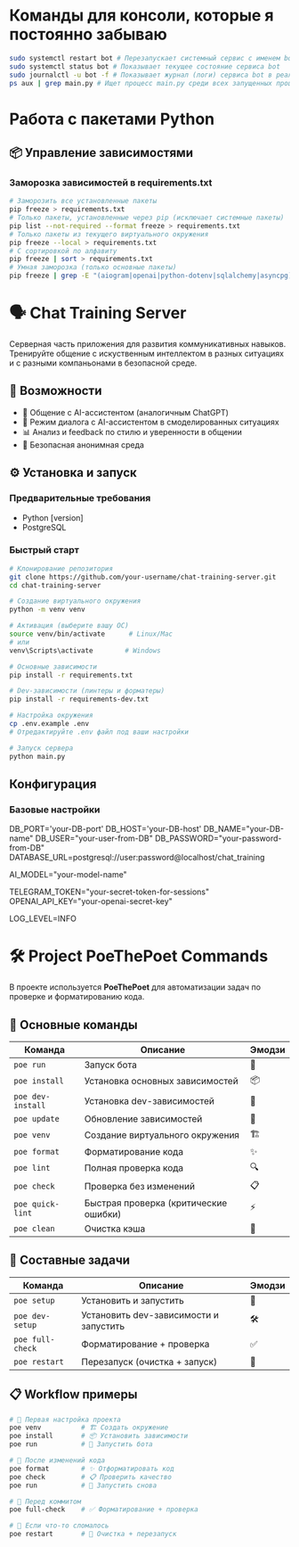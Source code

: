 # Команды для консоли, которые я постоянно забываю

```bash
sudo systemctl restart bot # Перезапускает системный сервис с именем bot
sudo systemctl status bot # Показывает текущее состояние сервиса bot
sudo journalctl -u bot -f # Показывает журнал (логи) сервиса bot в реальном времени
ps aux | grep main.py # Ищет процесс main.py среди всех запущенных процессов
```

# Работа с пакетами Python

## 📦 Управление зависимостями

### Заморозка зависимостей в requirements.txt

```bash
# Заморозить все установленные пакеты
pip freeze > requirements.txt
# Только пакеты, установленные через pip (исключает системные пакеты)
pip list --not-required --format freeze > requirements.txt
# Только пакеты из текущего виртуального окружения
pip freeze --local > requirements.txt
# С сортировкой по алфавиту
pip freeze | sort > requirements.txt
# Умная заморозка (только основные пакеты)
pip freeze | grep -E "(aiogram|openai|python-dotenv|sqlalchemy|asyncpg)" > requirements.txt
```

# 🗣️ Chat Training Server

Серверная часть приложения для развития коммуникативных навыков. Тренируйте общение с искуственным интеллектом в разных ситуациях и с разными компаньонами в безопасной среде.

## 🚀 Возможности

- 💬 Общение с AI-ассистентом (аналогичным ChatGPT)
- 🎯 Режим диалога с AI-ассистентом в смоделированных ситуациях
- 📊 Анализ и feedback по стилю и уверенности в общении
- 🔐 Безопасная анонимная среда

## ⚙️ Установка и запуск

### Предварительные требования

- Python [version]
- PostgreSQL

### Быстрый старт

```bash
# Клонирование репозитория
git clone https://github.com/your-username/chat-training-server.git
cd chat-training-server

# Создание виртуального окружения
python -m venv venv

# Активация (выберите вашу ОС)
source venv/bin/activate      # Linux/Mac
# или
venv\Scripts\activate        # Windows

# Основные зависимости
pip install -r requirements.txt

# Dev-зависимости (линтеры и форматеры)
pip install -r requirements-dev.txt

# Настройка окружения
cp .env.example .env
# Отредактируйте .env файл под ваши настройки

# Запуск сервера
python main.py
```

## Конфигурация

### Базовые настройки

DB_PORT='your-DB-port'
DB_HOST='your-DB-host'
DB_NAME="your-DB-name"
DB_USER="your-user-from-DB"
DB_PASSWORD="your-password-from-DB"
DATABASE_URL=postgresql://user:password@localhost/chat_training

AI_MODEL="your-model-name"

TELEGRAM_TOKEN="your-secret-token-for-sessions"
OPENAI_API_KEY="your-openai-secret-key"

LOG_LEVEL=INFO

# 🛠 Project PoeThePoet Commands

В проекте используется **PoeThePoet** для автоматизации задач по проверке и форматированию кода.

## 🎯 Основные команды

| Команда           | Описание                              | Эмодзи |
| ----------------- | ------------------------------------- | ------ |
| `poe run`         | Запуск бота                           | 🚀     |
| `poe install`     | Установка основных зависимостей       | 📦     |
| `poe dev-install` | Установка dev-зависимостей            | 🔧     |
| `poe update`      | Обновление зависимостей               | 🔄     |
| `poe venv`        | Создание виртуального окружения       | 🏗️     |
| `poe format`      | Форматирование кода                   | ✨     |
| `poe lint`        | Полная проверка кода                  | 🔍     |
| `poe check`       | Проверка без изменений                | 📋     |
| `poe quick-lint`  | Быстрая проверка (критические ошибки) | ⚡     |
| `poe clean`       | Очистка кэша                          | 🧹     |

## 🔄 Составные задачи

| Команда          | Описание                               | Эмодзи |
| ---------------- | -------------------------------------- | ------ |
| `poe setup`      | Установить и запустить                 | 🎯     |
| `poe dev-setup`  | Установить dev-зависимости и запустить | 🛠️     |
| `poe full-check` | Форматирование + проверка              | ✅     |
| `poe restart`    | Перезапуск (очистка + запуск)          | 🔄     |

## 📋 Workflow примеры

```bash
# 🏁 Первая настройка проекта
poe venv          # 🏗️ Создать окружение
poe install       # 📦 Установить зависимости
poe run           # 🚀 Запустить бота

# 🔄 После изменений кода
poe format        # ✨ Отформатировать код
poe check         # 📋 Проверить качество
poe run           # 🚀 Запустить снова

# 💾 Перед коммитом
poe full-check    # ✅ Форматирование + проверка

# 🐛 Если что-то сломалось
poe restart       # 🔄 Очистка + перезапуск
```
